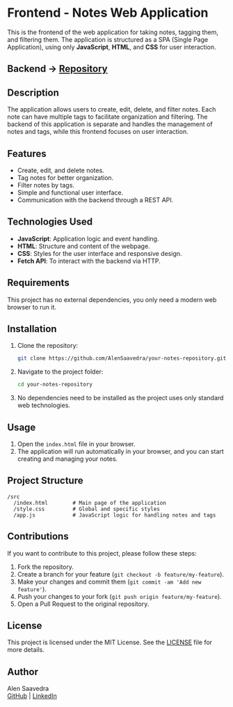 # Frontend - Notes Web Application

This is the frontend of the web application for taking notes, tagging them, and filtering them. The application is structured as a SPA (Single Page Application), using only **JavaScript**, **HTML**, and **CSS** for user interaction.

## Backend -> [Repository](https://github.com/AlenSaavedra/backend-notes-app)

## Description

The application allows users to create, edit, delete, and filter notes. Each note can have multiple tags to facilitate organization and filtering. The backend of this application is separate and handles the management of notes and tags, while this frontend focuses on user interaction.

## Features

- Create, edit, and delete notes.
- Tag notes for better organization.
- Filter notes by tags.
- Simple and functional user interface.
- Communication with the backend through a REST API.

## Technologies Used

- **JavaScript**: Application logic and event handling.
- **HTML**: Structure and content of the webpage.
- **CSS**: Styles for the user interface and responsive design.
- **Fetch API**: To interact with the backend via HTTP.

## Requirements

This project has no external dependencies, you only need a modern web browser to run it.

## Installation

1. Clone the repository:

   ```bash
   git clone https://github.com/AlenSaavedra/your-notes-repository.git
   ```

2. Navigate to the project folder:

   ```bash
   cd your-notes-repository
   ```

3. No dependencies need to be installed as the project uses only standard web technologies.

## Usage

1. Open the `index.html` file in your browser.
2. The application will run automatically in your browser, and you can start creating and managing your notes.

## Project Structure

```
/src
  /index.html        # Main page of the application
  /style.css         # Global and specific styles
  /app.js            # JavaScript logic for handling notes and tags
```

## Contributions

If you want to contribute to this project, please follow these steps:

1. Fork the repository.
2. Create a branch for your feature (`git checkout -b feature/my-feature`).
3. Make your changes and commit them (`git commit -am 'Add new feature'`).
4. Push your changes to your fork (`git push origin feature/my-feature`).
5. Open a Pull Request to the original repository.

## License

This project is licensed under the MIT License. See the [LICENSE](LICENSE) file for more details.

## Author

Alen Saavedra  
[GitHub](https://github.com/AlenSaavedra) | [LinkedIn](https://www.linkedin.com/in/alensaavedra/)

